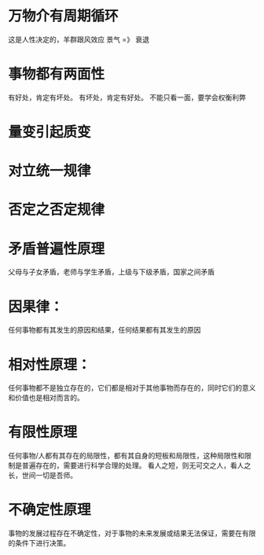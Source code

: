 

# 万物介有周期循环
这是人性决定的，羊群跟风效应
景气 =》 衰退

# 事物都有两面性
有好处，肯定有坏处。 有坏处，肯定有好处。
不能只看一面，要学会权衡利弊

# 量变引起质变

# 对立统一规律

# 否定之否定规律


# 矛盾普遍性原理
父母与子女矛盾，老师与学生矛盾，上级与下级矛盾，国家之间矛盾

# 因果律：
任何事物都有其发生的原因和结果，任何结果都有其发生的原因

# 相对性原理：
任何事物都不是独立存在的，它们都是相对于其他事物而存在的，同时它们的意义和价值也是相对而言的。

# 有限性原理
任何事物/人都有其存在的局限性，都有其自身的短板和局限性，这种局限性和限制是普遍存在的，需要进行科学合理的处理。
看人之短，则无可交之人，看人之长，世间一切是吾师。

# 不确定性原理
事物的发展过程存在不确定性，对于事物的未来发展或结果无法保证，需要在有限的条件下进行决策。

